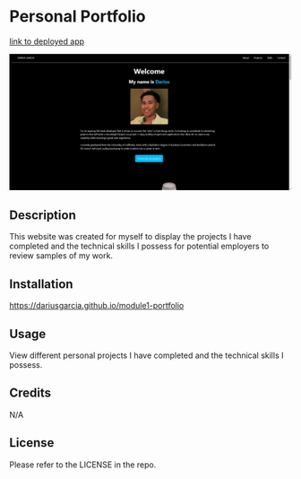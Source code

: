 # Personal Portfolio

[link to deployed app](https://dariusgarcia.github.io/module1-portfolio/)

![screenshot of portfolio](./assets/images/port-screenshot.png)

## Description

This website was created for myself to display the projects I have completed and the technical skills I possess for potential employers to review samples of my work.

## Installation

https://dariusgarcia.github.io/module1-portfolio

## Usage

View different personal projects I have completed and the technical skills I possess.

## Credits

N/A

## License

Please refer to the LICENSE in the repo.
